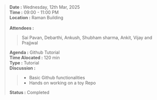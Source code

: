 
> **Date :** Wednesday, 12th Mar, 2025<br>
> **Time :** 09:00 - 11:00 PM<br>
> **Location :** Raman Building<br>
> <br>
> **Attendees :** 
>> Sai Pavan, Debarthi, Ankush, Shubham sharma, Ankit, Vijay and Prajjwal<br>
>
> **Agenda :** Github Tutorial <br>
> **Time Alocated :** 120 min<br>
> **Type :** Tutorial<br>
> **Discussion :**<br>
>> * Basic Github functionalities
>> * Hands on working on a toy Repo<br>
>
> **Status :** Completed<br>
